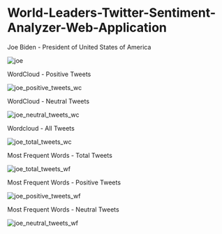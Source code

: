 # World-Leaders-Twitter-Sentiment-Analyzer-Web-Application

Joe Biden - President of United States of America

![joe](https://user-images.githubusercontent.com/59103315/107461230-94d7cf80-6b27-11eb-9aa8-8696f5c520ed.jpg)

WordCloud - Positive Tweets

![joe_positive_tweets_wc](https://user-images.githubusercontent.com/59103315/107460318-e67f5a80-6b25-11eb-80a5-408dd3203d60.png)

WordCloud - Neutral Tweets

![joe_neutral_tweets_wc](https://user-images.githubusercontent.com/59103315/107460347-f4cd7680-6b25-11eb-948d-979cdda14b23.png)

Wordcloud - All Tweets

![joe_total_tweets_wc](https://user-images.githubusercontent.com/59103315/107460388-0d3d9100-6b26-11eb-8775-31d7653ee6b9.png)

Most Frequent Words - Total Tweets

![joe_total_tweets_wf](https://user-images.githubusercontent.com/59103315/107460422-1cbcda00-6b26-11eb-91d9-a9aababe97d3.png)

Most Frequent Words - Positive Tweets

![joe_positive_tweets_wf](https://user-images.githubusercontent.com/59103315/107460717-a40a4d80-6b26-11eb-891a-1e592537ba2d.png)

Most Frequent Words - Neutral Tweets

![joe_neutral_tweets_wf](https://user-images.githubusercontent.com/59103315/107460736-af5d7900-6b26-11eb-98a9-e5e3839e6986.png)
